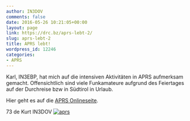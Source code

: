 ```yaml
---
author: IN3DOV
comments: false
date: 2016-05-26 10:21:05+00:00
layout: page
link: https://drc.bz/aprs-lebt-2/
slug: aprs-lebt-2
title: APRS lebt!
wordpress_id: 12246
categories:
- APRS
---
```


Karl, IN3EBP, hat mich auf die intensiven Aktivitäten in APRS aufmerksam gemacht. Offensichtlich sind viele Funkamateure aufgrund des Feiertages auf der Durchreise bzw in Südtirol in Urlaub.

Hier geht es auf die [APRS Onlineseite](http://it.aprs.fi/#!mt=roadmap&z=11&call=&others=1&timerange=86400&tail=86400).

73 de Kurt IN3DOV [![aprs](https://drc.bz/wp-content/uploads/2016/05/aprs-1024x654.jpg)](https://drc.bz/wp-content/uploads/2016/05/aprs.jpg)
